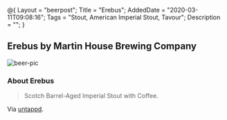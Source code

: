 @{
 Layout = "beerpost";
 Title = "Erebus";
 AddedDate = "2020-03-11T09:08:16";
 Tags = "Stout, American Imperial Stout, Tavour";
 Description = "";
 }
 

## Erebus by Martin House Brewing Company

![beer-pic]

### About Erebus

> Scotch Barrel-Aged Imperial Stout with Coffee.

Via [untappd][untappd-url].

[untappd-url]: <https://untappd.com//b/martin-house-brewing-company-erebus/2986378>
[beer-pic]: https://jasonpowley.com/assets/img/2020-03-11-erebus.jpeg "Erebus by Martin House Brewing Company"
